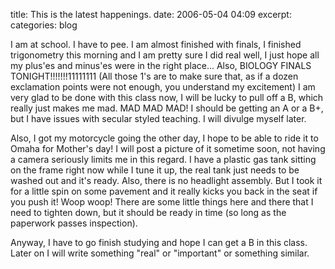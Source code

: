title: This is the latest happenings.
date: 2006-05-04 04:09
excerpt: 
categories: blog

I am at school. I have to pee. I am almost finished with finals, I finished trigonometry this morning and I am pretty sure I did real well, I just hope all my plus'es and minus'es were in the right place... Also, BIOLOGY FINALS TONIGHT!!!!!!!11111111 (All those 1's are to make sure that, as if a dozen exclamation points were not enough, you understand my excitement) I am very glad to be done with this class now, I will be lucky to pull off a B, which really just makes me mad. MAD MAD MAD! I should be getting an A or a B+, but I have issues with secular styled teaching. I will divulge myself later.

Also, I got my motorcycle going the other day, I hope to be able to ride it to Omaha for Mother's day! I will post a picture of it sometime soon, not having a camera seriously limits me in this regard. I have a plastic gas tank sitting on the frame right now while I tune it up, the real tank just needs to be washed out and it's ready. Also, there is no headlight assembly. But I took it for a little spin on some pavement and it really kicks you back in the seat if you push it! Woop woop! There are some little things here and there that I need to tighten down, but it should be ready in time (so long as the paperwork passes inspection).

Anyway, I have to go finish studying and hope I can get a B in this class. Later on I will write something "real" or "important" or something similar.
